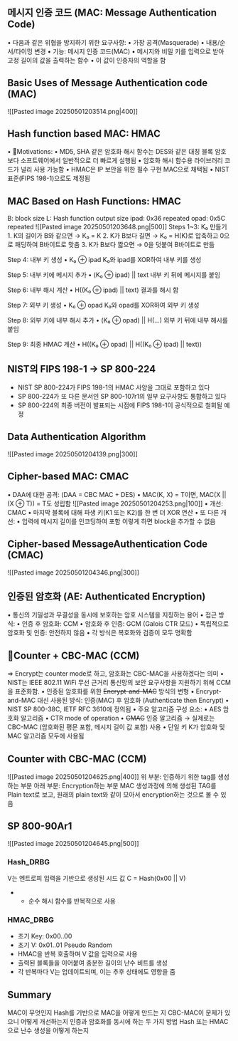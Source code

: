 ## 메시지 인증 코드 (MAC: Message Authentication Code)
•	다음과 같은 위협을 방지하기 위한 요구사항:
	•	가장 공격(Masquerade)
	•	내용/순서/타이밍 변경
•	기능: 메시지 인증 코드(MAC)
	•	메시지와 비밀 키를 입력으로 받아 고정 길이의 값을 출력하는 함수
	•	이 값이 인증자의 역할을 함
## Basic Uses of Message Authentication code (MAC)
![[Pasted image 20250501203514.png|400]]
## Hash function based MAC: HMAC
•	Motivations:
	•	MD5, SHA 같은 암호화 해시 함수는 DES와 같은 대칭 블록 암호보다 소프트웨어에서 일반적으로 더 빠르게 실행됨
	•	암호화 해시 함수용 라이브러리 코드가 널리 사용 가능함
•	HMAC은 IP 보안을 위한 필수 구현 MAC으로 채택됨
•	NIST 표준(FIPS 198-1)으로도 제정됨
## MAC Based on Hash Functions: HMAC
B: block size
L: Hash function output size
ipad: 0x36 repeated
opad: 0x5C repeated
![[Pasted image 20250501203648.png|500]]
Steps 1~3: K₀ 만들기
	1.	K의 길이가 B와 같으면 → K₀ = K
	2.	K가 B보다 길면 → K₀ = H(K)로 압축하고 0으로 패딩하여 B바이트로 맞춤
	3.	K가 B보다 짧으면 → 0을 덧붙여 B바이트로 만듦

Step 4: 내부 키 생성
	•	K₀ ⊕ ipad
K₀와 ipad를 XOR하여 내부 키를 생성

Step 5: 내부 키에 메시지 추가
	•	(K₀ ⊕ ipad) || text
내부 키 뒤에 메시지를 붙임

Step 6: 내부 해시 계산
	•	H((K₀ ⊕ ipad) || text)
결과를 해시 함

Step 7: 외부 키 생성
	•	K₀ ⊕ opad
K₀와 opad를 XOR하여 외부 키 생성

Step 8: 외부 키에 내부 해시 추가
	•	(K₀ ⊕ opad) || H(...)
외부 키 뒤에 내부 해시를 붙임

Step 9: 최종 HMAC 계산
	•	H((K₀ ⊕ opad) || H((K₀ ⊕ ipad) || text))
## NIST의 FIPS 198-1 -> SP 800-224
- NIST SP 800-224가 FIPS 198-1의 HMAC 사양을 그대로 포함하고 있다
- SP 800-224가 또 다른 문서인 SP 800-107r1의 일부 요구사항도 통합하고 있다
- SP 800-224의 최종 버전이 발표되는 시점에 FIPS 198-1이 공식적으로 철회될 예정
## Data Authentication Algorithm
![[Pasted image 20250501204139.png|300]]
## Cipher-based MAC: CMAC
•	DAA에 대한 공격: (DAA = CBC MAC + DES)
	•	MAC(K, X) = T이면, MAC(X || (X ⊕ T)) = T도 성립함
	![[Pasted image 20250501204253.png|100]]
•	개선: CMAC
	•	마지막 블록에 대해 파생 키(K1 또는 K2)를 한 번 더 XOR 연산
•	또 다른 개선:
	•	입력에 메시지 길이를 인코딩하여 포함
		이렇게 하면 block을 추가할 수 없음
## Cipher-based MessageAuthentication Code (CMAC)
![[Pasted image 20250501204346.png|300]]
## 인증된 암호화 (AE: Authenticated Encryption)
•	통신의 기밀성과 무결성을 동시에 보호하는 암호 시스템을 지칭하는 용어
•	접근 방식:
	•	인증 후 암호화: CCM
	•	암호화 후 인증: GCM (Galois CTR 모드)
	•	독립적으로 암호화 및 인증: 안전하지 않음
•	각 방식은 복호화와 검증이 모두 명확함
## Counter + CBC-MAC (CCM)
=> Encrypt는 counter mode로 하고, 암호화는 CBC-MAC을 사용하겠다는 의미
•	NIST는 IEEE 802.11 WiFi 무선 근거리 통신망의 보안 요구사항을 지원하기 위해 CCM을 표준화함.
•	인증된 암호화를 위한 ~~Encrypt-and-MAC~~ 방식의 변형
	•	Encrypt-and-MAC 대신 사용된 방식: 인증(MAC) 후 암호화 (Authenticate then Encrypt)
	•	NIST SP 800-38C, IETF RFC 3610에 정의됨
•	주요 알고리즘 구성 요소:
	•	AES 암호화 알고리즘
	•	CTR mode of operation
	•	~~CMAC~~ 인증 알고리즘 
		→ 실제로는 CBC-MAC (암호화된 평문 포함, 메시지 길이 값 포함) 사용
•	단일 키 K가 암호화 및 MAC 알고리즘 모두에 사용됨
## Counter with CBC-MAC (CCM)
![[Pasted image 20250501204625.png|400]]
위 부분: 인증하기 위한 tag를 생성하는 부분
아래 부분: Encryption하는 부분
MAC 생성과정에 의해 생성된 TAG를 Plain text로 보고, 원래의 plain text와 같이 모아서 encryption하는 것으로 볼 수 있음
## SP 800-90Ar1
![[Pasted image 20250501204645.png|500]]
### Hash_DRBG
V는 엔트로피 입력을 기반으로 생성된 시드 값
C = Hash(0x00 || V)
- - 순수 해시 함수를 반복적으로 사용
### HMAC_DRBG
- 초기 Key: 0x00..00
- 초기 V: 0x01..01
Pseudo Random
- HMAC을 반복 호출하며 V 값을 입력으로 사용
- 출력된 블록들을 이어붙여 충분한 길이의 난수 비트를 생성
- 각 반복마다 V는 업데이트되며, 이는 추후 상태에도 영향을 줌
## Summary
MAC이 무엇인지
Hash를 기반으로 MAC을 어떻게 만드는 지
CBC-MAC이 문제가 있으니 어떻게 개선하는지
인증과 암호화를 동시에 하는 두 가지 방법
Hash 또는 HMAC으로 난수 생성을 어떻게 하는지
